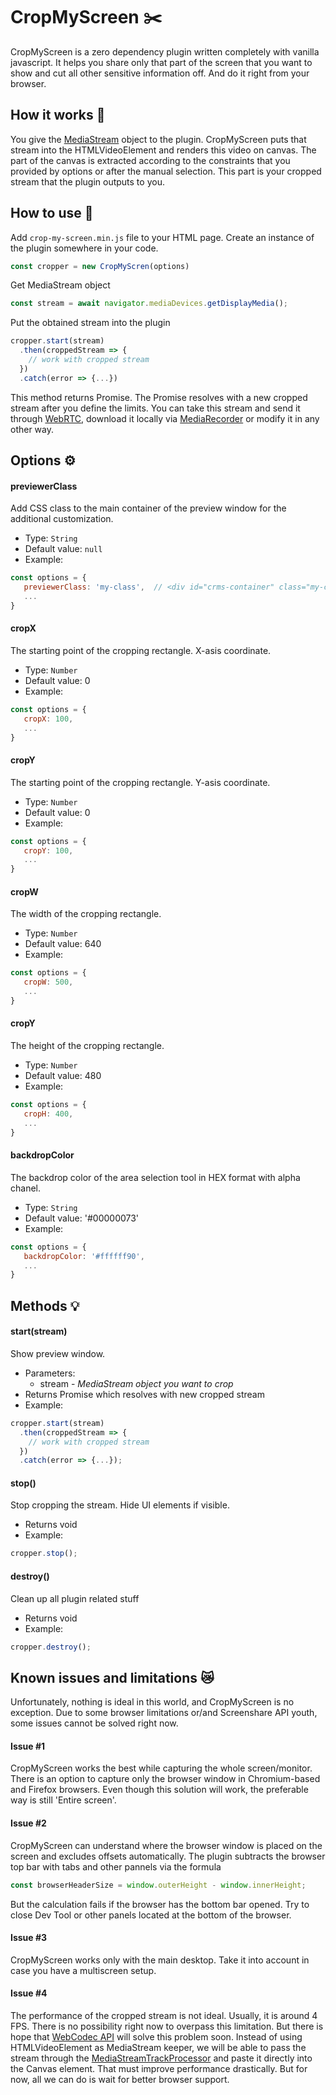 # CropMyScreen ✂️

CropMyScreen is a zero dependency plugin written completely with vanilla javascript. It helps you share only that part of the screen that you want to show and cut all other sensitive information off. And do it right from your browser.

## How it works 🚀

You give the [MediaStream](https://developer.mozilla.org/en-US/docs/Web/API/MediaStream/MediaStream) object to the plugin. CropMyScreen puts that stream into the HTMLVideoElement and renders this video on canvas. The part of the canvas is extracted according to the constraints that you provided by options or after the manual selection. This part is your cropped stream that the plugin outputs to you.

<!-- Add diagram here -->

## How to use 🔧
Add `crop-my-screen.min.js` file to your HTML page. Create an instance of the plugin somewhere in your code.

```javascript
const cropper = new CropMyScren(options)
```
Get MediaStream object

```javascript
const stream = await navigator.mediaDevices.getDisplayMedia();
```

Put the obtained stream into the plugin

```javascript
cropper.start(stream)
  .then(croppedStream => {
    // work with cropped stream
  })
  .catch(error => {...})
```

This method returns Promise. The Promise resolves with a new cropped stream after you define the limits. You can take this stream and send it through [WebRTC](https://developer.mozilla.org/en-US/docs/Web/API/WebRTC_API), download it locally via [MediaRecorder](https://developer.mozilla.org/en-US/docs/Web/API/MediaRecorder) or modify it in any other way.

## Options ⚙️
#### **previewerClass**
Add CSS class to the main container of the preview window for the additional customization.
* Type: `String`
* Default value: `null`
* Example:
```javascript
const options = {
   previewerClass: 'my-class',  // <div id="crms-container" class="my-class">...</div>
   ...
}
```

#### **cropX**
The starting point of the cropping rectangle. X-asis coordinate.
* Type: `Number`
* Default value: 0
* Example:
```javascript
const options = {
   cropX: 100,
   ...
}
```

#### **cropY**
The starting point of the cropping rectangle. Y-asis coordinate.
* Type: `Number`
* Default value: 0
* Example:
```javascript
const options = {
   cropY: 100,
   ...
}
```

#### **cropW**
The width of the cropping rectangle.
* Type: `Number`
* Default value: 640
* Example:
```javascript
const options = {
   cropW: 500,
   ...
}
```

#### **cropY**
The height of the cropping rectangle.
* Type: `Number`
* Default value: 480
* Example:
```javascript
const options = {
   cropH: 400,
   ...
}
```


#### **backdropColor**
The backdrop color of the area selection tool in HEX format with alpha chanel.
* Type: `String`
* Default value: '#00000073'
* Example:
```javascript
const options = {
   backdropColor: '#ffffff90',
   ...
}
```

## Methods 💡
#### **start(stream)**
Show preview window.
* Parameters: 
    * stream - *MediaStream object you want to crop*
* Returns Promise which resolves with new cropped stream
* Example:
```javascript
cropper.start(stream)
  .then(croppedStream => {
    // work with cropped stream
  })
  .catch(error => {...});
```

#### **stop()**
Stop cropping the stream. Hide UI elements if visible.
* Returns void
* Example:
```javascript
cropper.stop();
```

#### **destroy()**
Clean up all plugin related stuff
* Returns void
* Example:
```javascript
cropper.destroy();
```

## Known issues and limitations 😿
Unfortunately, nothing is ideal in this world, and CropMyScreen is no exception. Due to some browser limitations or/and Screenshare API youth, some issues cannot be solved right now.

#### Issue #1
CropMyScreen works the best while capturing the whole screen/monitor. There is an option to capture only the browser window in Chromium-based and Firefox browsers. Even though this solution will work, the preferable way is still 'Entire screen'.

#### Issue #2
CropMyScreen can understand where the browser window is placed on the screen and excludes offsets automatically. The plugin subtracts the browser top bar with tabs and other pannels via the formula
```javascript
const browserHeaderSize = window.outerHeight - window.innerHeight;
```
But the calculation fails if the browser has the bottom bar opened. Try to close Dev Tool or other panels located at the bottom of the browser.

#### Issue #3
CropMyScreen works only with the main desktop. Take it into account in case you have a multiscreen setup. 

#### Issue #4
The performance of the cropped stream is not ideal. Usually, it is around 4 FPS. There is no possibility right now to overpass this limitation. But there is hope that [WebCodec API](https://developer.mozilla.org/en-US/docs/Web/API/WebCodecs_API) will solve this problem soon. Instead of using HTMLVideoElement as MediaStream keeper, we will be able to pass the stream through the [MediaStreamTrackProcessor](https://developer.mozilla.org/en-US/docs/Web/API/MediaStreamTrackProcessor) and paste it directly into the Canvas element. That must improve performance drastically. But for now, all we can do is wait for better browser support.


